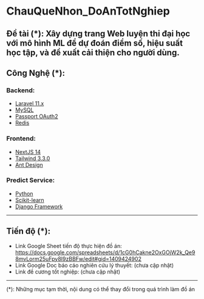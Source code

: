 # ChauQueNhon_DoAnTotNghiep

## Đề tài (*): Xây dựng trang Web luyện thi đại học với mô hình ML để dự đoán điểm số, hiệu suất học tập, và đề xuất cải thiện cho người dùng.

## Công Nghệ (*):
### Backend:

-   [Laravel 11.x](https://laravel.com/docs/11.x)
-   [MySQL](https://dev.mysql.com/doc/)
-   [Passport OAuth2](https://laravel.com/docs/11.x/passport)
-   [Redis](https://redis.io/documentation)

### Frontend:

-   [NextJS 14](https://nextjs.org/docs)
-   [Tailwind 3.3.0](https://tailwindcss.com/docs)
-   [Ant Design](https://ant.design/docs/react/introduce)

### Predict Service:

-   [Python](https://docs.python.org/3/)
-   [Scikit-learn](https://scikit-learn.org/stable/documentation.html)
-   [Django Framework](https://docs.djangoproject.com/en/4.1/)

---
## Tiến độ (*):
- Link Google Sheet tiến độ thực hiện đồ án: https://docs.google.com/spreadsheets/d/1cG0hCakne2OxGOjW2k_Qe98mvLorm25uFpy8I9zBBFw/edit#gid=1409424902
- Link Google Doc báo cáo nghiên cứu lý thuyết: (chưa cập nhật)
- Link đề cương tốt nghiệp: (chưa cập nhật)

---

(*): Những mục tạm thời, nội dung có thể thay đổi trong quá trình làm đồ án